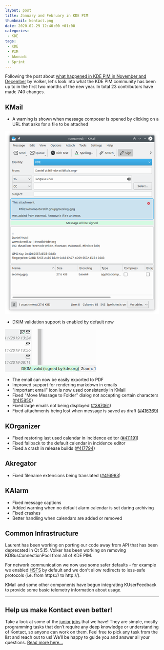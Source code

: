 ```yaml
---
layout: post
title: January and February in KDE PIM
thumbnail: kontact.png
date: 2020-02-29 12:40:00 +01:00
categories:
 - KDE
tags:
 - KDE
 - PIM
 - Akonadi
 - Sprint
---
```

Following the post about [what happened in KDE PIM in November and December][volker-blog]
by Volker, let's look into what the KDE PIM community has been up to in the
first two months of the new year. In total 23 contributors have made 740 changes.

## KMail

* A warning is shown when message composer is opened by clicking on a URL that asks for a file to be attached

![Files attached by clicking on a mailto URL][img-kmail-mailto]

* DKIM validation support is enabled by default now  

![DKIM validation information][img-kmail-dkim]

* The email can now be easily exported to PDF
* Improved support for rendering markdown in emails
* "Important email" icon is now used consistently in KMail
* Fixed "Move Message to Folder" dialog not accepting certain characters ([#415850][bug415850])
* Fixed large emails not being displayed ([#387061][bug387061])
* Fixed attachments being lost when message is saved as draft ([#416369][bug416369])

## KOrganizer

* Fixed restoring last used calendar in incidence editor ([#411191][bug411191])
* Fixed fallback to the default calendar in incidence editor
* Fixed a crash in release builds ([#417794][bug417794])

## Akregator

* Fixed filename extensions being translated ([#416983][bug416983])

## KAlarm

* Fixed message captions
* Added warning when no default alarm calendar is set during archiving
* Fixed crashes
* Better handling when calendars are added or removed

## Common Infrastructure

Laurent has been working on porting our code away from API that has been deprecated
in Qt 5.15. Volker has been working on removing KDBusConnectionPool from all of KDE
PIM.

For network communication we now use some safer defaults - for example we enabled
[HSTS][wiki-hsts] by default and we don't allow redirects to less-safe protocols
(i.e. from https:// to http://).

KMail and some other components have begun integrating KUserFeedback to provide
some basic telemetry information about usage.

---

## Help us make Kontact even better!
Take a look at some of the [junior jobs][junior-jobs] that we have! They are simple, mostly
programming tasks that don’t require any deep knowledge or understanding of Kontact, so anyone
can work on them. Feel free to pick any task from the list and reach out to us! We’ll be happy
to guide you and answer all your questions. [Read more here…][junior-jobs-blog]

[junior-jobs]: https://phabricator.kde.org/tag/kde_pim_junior_jobs
[junior-jobs-blog]: /2018/08/kde-pim-junior-jobs-are-opened
[volker-blog]: https://volkerkrause.eu/2020/01/15/kde-pim-november-december-2019.html
[wiki-hsts]: https://en.wikipedia.org/wiki/HTTP_Strict_Transport_Security
[bug387061]: https://bugs.kde.org/show_bug.cgi?id=387061
[bug411191]: https://bugs.kde.org/show_bug.cgi?id=411191
[bug415850]: https://bugs.kde.org/show_bug.cgi?id=415850
[bug416369]: https://bugs.kde.org/show_bug.cgi?id=416369
[bug416983]: https://bugs.kde.org/show_bug.cgi?id=416983
[bug417794]: https://bugs.kde.org/show_bug.cgi?id=417794

[img-kmail-mailto]: /assets/kmail-mailto.png
[img-kmail-dkim]: /assets/kmail-dkim.png
